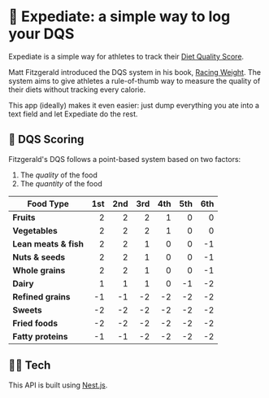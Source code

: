 # 🏃 Expediate: a simple way to log your DQS

Expediate is a simple way for athletes to track their [Diet Quality Score](https://strengthrunning.com/2014/06/runners-diet-plan-matt-fitzgerald-interview/).

Matt Fitzgerald introduced the DQS system in his book, [Racing Weight](https://www.goodreads.com/book/show/7192581-racing-weight). The system aims to give athletes a rule-of-thumb way to measure the quality of their diets without tracking every calorie.

This app (ideally) makes it even easier: just dump everything you ate into a text field and let Expediate do the rest.

## 🥦 DQS Scoring

Fitzgerald's DQS follows a point-based system based on two factors:

1. The _quality_ of the food
2. The _quantity_ of the food



| **Food Type**         | **1st** | **2nd** | **3rd** | **4th** | **5th** | **6th** |
|-----------------------|--------:|--------:|--------:|--------:|--------:|--------:|
| **Fruits**            | 2       | 2       | 2       | 1       | 0       | 0       |
| **Vegetables**        | 2       | 2       | 2       | 1       | 0       | 0       |
| **Lean meats & fish** | 2       | 2       | 1       | 0       | 0       | -1      |
| **Nuts & seeds**      | 2       | 2       | 1       | 0       | 0       | -1      |
| **Whole grains**      | 2       | 2       | 1       | 0       | 0       | -1      |
| **Dairy**             | 1       | 1       | 1       | 0       | -1      | -2      |
| **Refined grains**    | -1      | -1      | -2      | -2      | -2      | -2      |
| **Sweets**            | -2      | -2      | -2      | -2      | -2      | -2      |
| **Fried foods**       | -2      | -2      | -2      | -2      | -2      | -2      |
| **Fatty proteins**    | -1      | -1      | -2      | -2      | -2      | -2      |

## 🧑‍💻 Tech

This API is built using [Nest.js](https://docs.nestjs.com/).


